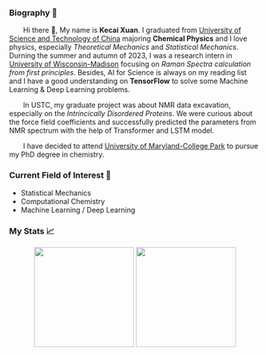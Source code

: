 ### Biography 🚀
&emsp;&emsp;Hi there 👋, My name is **Kecai Xuan**. I graduated from [University of Science and Technology of China](https://www.ustc.edu.cn) majoring **Chemical Physics** and I love physics, especially *Theoretical Mechanics* and *Statistical Mechanics*. Durning the summer and autumn of 2023, I was a research intern in [University of Wisconsin-Madison](https://www.wisc.edu) focusing on *Raman Spectra calculation from first principles*. Besides, AI for Science is always on my reading list and I have a good understanding on **TensorFlow** to solve some Machine Learning & Deep Learning problems.

&emsp;&emsp;In USTC, my graduate project was about NMR data excavation, especially on the *Intrincically Disordered Proteins*. We were curious about the force field coefficients and successfully predicted the parameters from NMR spectrum with the help of Transformer and LSTM model.

&emsp;&emsp;I have decided to attend [University of Maryland-College Park](https://umd.edu) to pursue my PhD degree in chemistry.

### Current Field of Interest 📓
* Statistical Mechanics
* Computational Chemistry
* Machine Learning / Deep Learning


### My Stats 📈

  <p align="center">
    <img src="https://github-readme-stats.vercel.app/api?username=Bessgendre&count_private=true&show_icons=true" height="200" />
    <img src="https://github-readme-stats.vercel.app/api/top-langs/?username=Bessgendre&show_icons=true" height="200" />
  </p>

